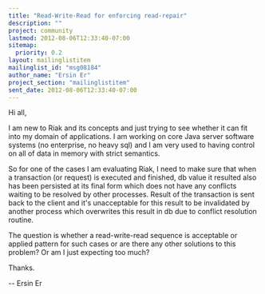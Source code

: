 ```yaml
---
title: "Read-Write-Read for enforcing read-repair"
description: ""
project: community
lastmod: 2012-08-06T12:33:40-07:00
sitemap:
  priority: 0.2
layout: mailinglistitem
mailinglist_id: "msg08184"
author_name: "Ersin Er"
project_section: "mailinglistitem"
sent_date: 2012-08-06T12:33:40-07:00
---
```



Hi all,

I am new to Riak and its concepts and just trying to see whether it can fit
into my domain of applications. I am working on core Java server software
systems (no enterprise, no heavy sql) and I am very used to having control
on all of data in memory with strict semantics.

So for one of the cases I am evaluating Riak, I need to make sure that when
a transaction (or request) is executed and finished, db value it resulted
 also has been persisted at its final form which does not have any
conflicts waiting to be resolved by other processes. Result of the
transaction is sent back to the client and it's unacceptable for this
result to be invalidated by another process which overwrites this result in
db due to conflict resolution routine.

The question is whether a read-write-read sequence is acceptable or applied
pattern for such cases or are there any other solutions to this problem? Or
am I just expecting too much?

Thanks.

-- 
Ersin Er
